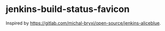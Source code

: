 # jenkins-build-status-favicon

Inspired by https://gitlab.com/michal-bryxi/open-source/jenkins-aliceblue.
